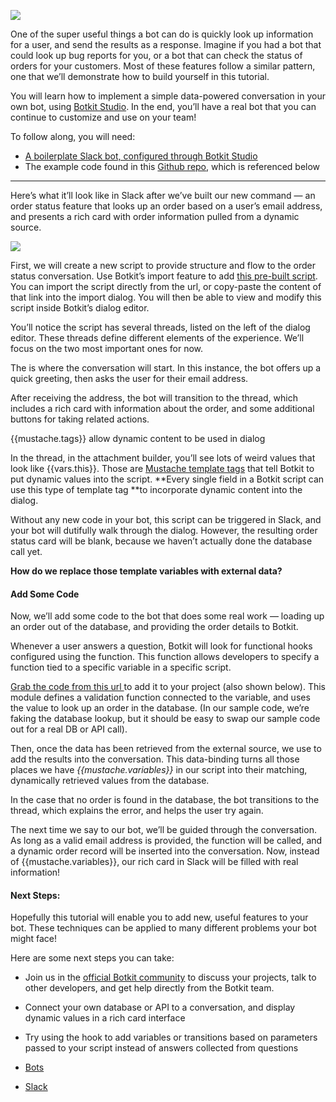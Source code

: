 ![](https://cdn-images-1.medium.com/max/600/1*SBNQp3Dn7yqZ1Gy5Br8NIw.png)

One of the super useful things a bot can do is quickly look up information for a
user, and send the results as a response. Imagine if you had a bot that could
look up bug reports for you, or a bot that can check the status of orders for
your customers. Most of these features follow a similar pattern, one that we’ll
demonstrate how to build yourself in this tutorial.

You will learn how to implement a simple data-powered conversation in your own
bot, using [Botkit Studio](https://studio.botkit.ai/). In the end, you’ll have a
real bot that you can continue to customize and use on your team!

To follow along, you will need:

* [A boilerplate Slack bot, configured through Botkit
Studio](https://studio.botkit.ai/signup?code=medium)
* The example code found in this [Github
repo](https://github.com/howdyai/studio-examples/tree/master/order_status),
which is referenced below

*****

Here’s what it’ll look like in Slack after we’ve built our new command — an
order status feature that looks up an order based on a user’s email address, and
presents a rich card with order information pulled from a dynamic source.

![](https://cdn-images-1.medium.com/max/600/1*nlsnLnMN_m1_XCo-Yk_HyQ.gif)

First, we will create a new script to provide structure and flow to the order
status conversation. Use Botkit’s import feature to add [this pre-built
script](https://raw.githubusercontent.com/howdyai/studio-examples/master/order_status/scripts.json).
You can import the script directly from the url, or copy-paste the content of
that link into the import dialog. You will then be able to view and modify this
script inside Botkit’s dialog editor.

You’ll notice the script has several threads, listed on the left of the dialog
editor. These threads define different elements of the experience. We’ll focus
on the two most important ones for now.

The  is where the conversation will start. In this instance, the bot offers up a
quick greeting, then asks the user for their email address.

After receiving the address, the bot will transition to the  thread, which
includes a rich card with information about the order, and some additional
buttons for taking related actions.

<span class="figcaption_hack">{{mustache.tags}} allow dynamic content to be used in dialog</span>

In the  thread, in the attachment builder, you’ll see lots of weird values that
look like {{vars.this}}. Those are [Mustache template
tags](https://mustache.github.io/) that tell Botkit to put dynamic values into
the script. **Every single field in a Botkit script can use this type of
template tag **to incorporate dynamic content into the dialog.

Without any new code in your bot, this script can be triggered in Slack, and
your bot will dutifully walk through the dialog. However, the resulting order
status card will be blank, because we haven’t actually done the database call
yet.

**How do we replace those template variables with external data?**

#### Add Some Code

Now, we’ll add some code to the bot that does some real work — loading up an
order out of the database, and providing the order details to Botkit.

Whenever a user answers a question, Botkit will look for functional hooks
configured using the  function. This function allows developers to specify a
function tied to a specific variable in a specific script.

[Grab the code from this url
](https://github.com/howdyai/studio-examples/blob/master/order_status/order_status_skill.js)to
add it to your project (also shown below). This module defines a validation
function connected to the  variable, and uses the value to look up an order in
the database. (In our sample code, we’re faking the database lookup, but it
should be easy to swap our sample code out for a real DB or API call).

Then, once the data has been retrieved from the external source, we use  to add
the results into the conversation. This data-binding turns all those places we
have *{{mustache.variables}}* in our script into their matching, dynamically
retrieved values from the database.

In the case that no order is found in the database, the bot transitions to the 
thread, which explains the error, and helps the user try again.

The next time we say  to our bot, we’ll be guided through the conversation. As
long as a valid email address is provided, the  function will be called, and a
dynamic order record will be inserted into the conversation. Now, instead of
{{mustache.variables}}, our rich card in Slack will be filled with real
information!

#### Next Steps:

Hopefully this tutorial will enable you to add new, useful features to your bot.
These techniques can be applied to many different problems your bot might face!

Here are some next steps you can take:

* Join us in the [official Botkit community](http://community.botkit.ai/) to
discuss your projects, talk to other developers, and get help directly from the
Botkit team.
* Connect your own database or API to a conversation, and display dynamic values
in a rich card interface
* Try using the  hook to add variables or transitions based on parameters passed
to your script instead of answers collected from questions

* [Bots](https://blog.howdy.ai/tagged/bots?source=post)
* [Slack](https://blog.howdy.ai/tagged/slack?source=post)

